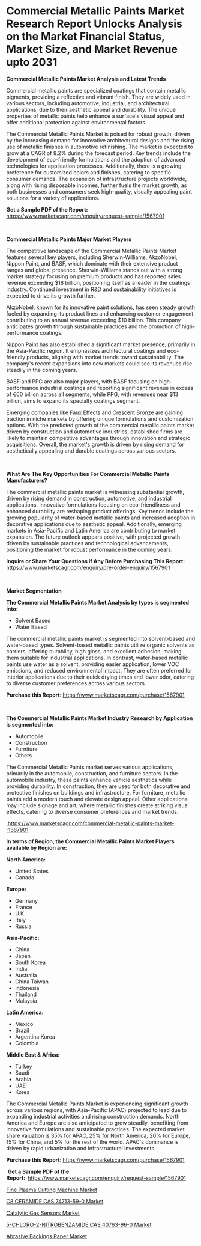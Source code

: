 <p><h1>Commercial Metallic Paints Market Research Report Unlocks Analysis on the Market Financial Status, Market Size, and Market Revenue upto 2031</h1></p><p><strong>Commercial Metallic Paints Market Analysis and Latest Trends</strong></p>
<p><p>Commercial metallic paints are specialized coatings that contain metallic pigments, providing a reflective and vibrant finish. They are widely used in various sectors, including automotive, industrial, and architectural applications, due to their aesthetic appeal and durability. The unique properties of metallic paints help enhance a surface's visual appeal and offer additional protection against environmental factors.</p><p>The Commercial Metallic Paints Market is poised for robust growth, driven by the increasing demand for innovative architectural designs and the rising use of metallic finishes in automotive refinishing. The market is expected to grow at a CAGR of 8.2% during the forecast period. Key trends include the development of eco-friendly formulations and the adoption of advanced technologies for application processes. Additionally, there is a growing preference for customized colors and finishes, catering to specific consumer demands. The expansion of infrastructure projects worldwide, along with rising disposable incomes, further fuels the market growth, as both businesses and consumers seek high-quality, visually appealing paint solutions for a variety of applications.</p></p>
<p><strong>Get a Sample PDF of the Report:&nbsp;</strong> <a href="https://www.marketscagr.com/enquiry/request-sample/1567901">https://www.marketscagr.com/enquiry/request-sample/1567901</a></p>
<p>&nbsp;</p>
<p><strong>Commercial Metallic Paints Major Market Players</strong></p>
<p><p>The competitive landscape of the Commercial Metallic Paints Market features several key players, including Sherwin-Williams, AkzoNobel, Nippon Paint, and BASF, which dominate with their extensive product ranges and global presence. Sherwin-Williams stands out with a strong market strategy focusing on premium products and has reported sales revenue exceeding $18 billion, positioning itself as a leader in the coatings industry. Continued investment in R&D and sustainability initiatives is expected to drive its growth further.</p><p>AkzoNobel, known for its innovative paint solutions, has seen steady growth fueled by expanding its product lines and enhancing customer engagement, contributing to an annual revenue exceeding $10 billion. This company anticipates growth through sustainable practices and the promotion of high-performance coatings.</p><p>Nippon Paint has also established a significant market presence, primarily in the Asia-Pacific region. It emphasizes architectural coatings and eco-friendly products, aligning with market trends toward sustainability. The company's recent expansions into new markets could see its revenues rise steadily in the coming years.</p><p>BASF and PPG are also major players, with BASF focusing on high-performance industrial coatings and reporting significant revenue in excess of €60 billion across all segments, while PPG, with revenues near $13 billion, aims to expand its specialty coatings segment.</p><p>Emerging companies like Faux Effects and Crescent Bronze are gaining traction in niche markets by offering unique formulations and customization options. With the predicted growth of the commercial metallic paints market driven by construction and automotive industries, established firms are likely to maintain competitive advantages through innovation and strategic acquisitions. Overall, the market's growth is driven by rising demand for aesthetically appealing and durable coatings across various sectors.</p></p>
<p>&nbsp;</p>
<p><strong>What Are The Key Opportunities For Commercial Metallic Paints Manufacturers?</strong></p>
<p><p>The commercial metallic paints market is witnessing substantial growth, driven by rising demand in construction, automotive, and industrial applications. Innovative formulations focusing on eco-friendliness and enhanced durability are reshaping product offerings. Key trends include the growing popularity of water-based metallic paints and increased adoption in decorative applications due to aesthetic appeal. Additionally, emerging markets in Asia-Pacific and Latin America are contributing to market expansion. The future outlook appears positive, with projected growth driven by sustainable practices and technological advancements, positioning the market for robust performance in the coming years.</p></p>
<p><strong>Inquire or Share Your Questions If Any Before Purchasing This Report:</strong> <a href="https://www.marketscagr.com/enquiry/pre-order-enquiry/1567901">https://www.marketscagr.com/enquiry/pre-order-enquiry/1567901</a></p>
<p>&nbsp;</p>
<p><strong>Market Segmentation</strong></p>
<p><strong>The Commercial Metallic Paints Market Analysis by types is segmented into:</strong></p>
<p><ul><li>Solvent Based</li><li>Water Based</li></ul></p>
<p><p>The commercial metallic paints market is segmented into solvent-based and water-based types. Solvent-based metallic paints utilize organic solvents as carriers, offering durability, high gloss, and excellent adhesion, making them suitable for industrial applications. In contrast, water-based metallic paints use water as a solvent, providing easier application, lower VOC emissions, and reduced environmental impact. They are often preferred for interior applications due to their quick drying times and lower odor, catering to diverse customer preferences across various sectors.</p></p>
<p><strong>Purchase this Report:&nbsp;</strong><a href="https://www.marketscagr.com/purchase/1567901">https://www.marketscagr.com/purchase/1567901</a></p>
<p>&nbsp;</p>
<p><strong>The Commercial Metallic Paints Market Industry Research by Application is segmented into:</strong></p>
<p><ul><li>Automobile</li><li>Construction</li><li>Furniture</li><li>Others</li></ul></p>
<p><p>The Commercial Metallic Paints market serves various applications, primarily in the automobile, construction, and furniture sectors. In the automobile industry, these paints enhance vehicle aesthetics while providing durability. In construction, they are used for both decorative and protective finishes on buildings and infrastructure. For furniture, metallic paints add a modern touch and elevate design appeal. Other applications may include signage and art, where metallic finishes create striking visual effects, catering to diverse consumer preferences and market trends.</p></p>
<p><a href="https://www.marketscagr.com/commercial-metallic-paints-market-r1567901">&nbsp;https://www.marketscagr.com/commercial-metallic-paints-market-r1567901</a></p>
<p><strong>In terms of Region, the Commercial Metallic Paints Market Players available by Region are:</strong></p>
<p>
    <p> <strong> North America: </strong>
        <ul>
            <li>United States</li>
            <li>Canada</li>
        </ul>
        </p> 
    <p> <strong> Europe: </strong>
        <ul>
            <li>Germany</li>
            <li>France</li>
            <li>U.K.</li>
            <li>Italy</li>
            <li>Russia</li>
        </ul>
        </p> 
    <p> <strong> Asia-Pacific: </strong>
        <ul>
            <li>China</li>
            <li>Japan</li>
            <li>South Korea</li>
            <li>India</li>
            <li>Australia</li>
            <li>China Taiwan</li>
            <li>Indonesia</li>
            <li>Thailand</li>
            <li>Malaysia</li>
        </ul>
        </p> 
    <p> <strong> Latin America: </strong>
        <ul>
            <li>Mexico</li>
            <li>Brazil</li>
            <li>Argentina Korea</li>
            <li>Colombia</li>
        </ul>
        </p> 
    <p> <strong> Middle East & Africa: </strong>
        <ul>
            <li>Turkey</li>
            <li>Saudi</li>
            <li>Arabia</li>
            <li>UAE</li>
            <li>Korea</li>
        </ul>
    </p>
    </p>
<p><p>The Commercial Metallic Paints Market is experiencing significant growth across various regions, with Asia-Pacific (APAC) projected to lead due to expanding industrial activities and rising construction demands. North America and Europe are also anticipated to grow steadily, benefiting from innovative formulations and sustainable practices. The expected market share valuation is 35% for APAC, 25% for North America, 20% for Europe, 15% for China, and 5% for the rest of the world. APAC's dominance is driven by rapid urbanization and infrastructural investments.</p></p>
<p><strong>Purchase this Report: </strong><a href="https://www.marketscagr.com/purchase/1567901">https://www.marketscagr.com/purchase/1567901</a></p>
<p>&nbsp;<strong>Get a Sample PDF of the Report:&nbsp;&nbsp;</strong><a href="https://www.marketscagr.com/enquiry/request-sample/1567901">https://www.marketscagr.com/enquiry/request-sample/1567901</a></p>
<p><strong></strong></p>
<p><p><a href="https://www.linkedin.com/pulse/fine-plasma-cutting-machine-market-overview-global-trends-future-v2ooe?trackingId=TgCoJSoFTAS3EVHDrpv3ww%3D%3D">Fine Plasma Cutting Machine Market</a></p><p><a href="https://medium.com/@jodyw20/strategic-market-insights-navigating-the-global-c8-ceramide-cas-74713-59-0-market-landscape-2024-dce844de7b2c">C8 CERAMIDE CAS 74713-59-0 Market</a></p><p><a href="https://www.linkedin.com/pulse/future-trajectory-catalytic-gas-sensors-market-emerging-trends-kmt4e?trackingId=ySvES3iFTsu4C7ZfhBtmww%3D%3D">Catalytic Gas Sensors Market</a></p><p><a href="https://medium.com/@aviscarter68/5-chloro-2-nitrobenzamide-cas-40763-96-0-market-trends-a-detailed-study-of-its-market-segmentation-0dfd9dd34d80">5-CHLORO-2-NITROBENZAMIDE CAS 40763-96-0 Market</a></p><p><a href="https://issuu.com/reportprime-2/docs/abrasive-backings-paper-market-size_b49a35f2b8c1f5">Abrasive Backings Paper Market</a></p></p>